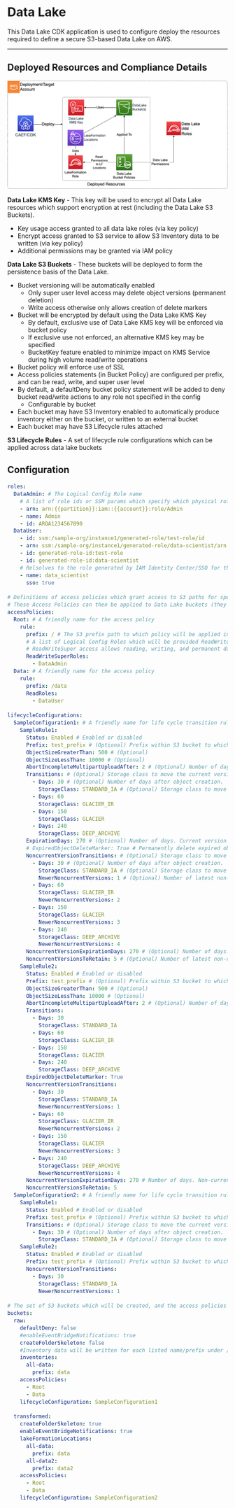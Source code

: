 # Data Lake

This Data Lake CDK application is used to configure deploy the resources required to define a secure S3-based Data Lake on AWS.

***

## Deployed Resources and Compliance Details

![DataLake](../../../constructs/L3/datalake/datalake-l3-construct/docs/DataLake.png)

**Data Lake KMS Key** - This key will be used to encrypt all Data Lake resources which support encryption at rest (including the Data Lake S3 Buckets).

* Key usage access granted to all data lake roles (via key policy)
* Encrypt access granted to S3 service to allow S3 Inventory data to be written (via key policy)
* Additional permissions may be granted via IAM policy

**Data Lake S3 Buckets** - These buckets will be deployed to form the persistence basis of the Data Lake.

* Bucket versioning will be automatically enabled
  * Only super user level access may delete object versions (permanent deletion)
  * Write access otherwise only allows creation of delete markers
* Bucket will be encrypted by default using the Data Lake KMS Key
  * By default, exclusive use of Data Lake KMS key will be enforced via bucket policy
  * If exclusive use not enforced, an alternative KMS key may be specified
  * BucketKey feature enabled to minimize impact on KMS Service during high volume read/write operations
* Bucket policy will enforce use of SSL
* Access policies statements (in Bucket Policy) are configured per prefix, and can be read, write, and super user level
* By default, a defaultDeny bucket policy statement will be added to deny bucket read/write actions to any role not specified in the config
  * Configurable by bucket
* Each bucket may have S3 Inventory enabled to automatically produce inventory either on the bucket, or written to an external bucket
* Each bucket may have S3 Lifecycle rules attached

**S3 Lifecycle Rules** -  A set of lifecycle rule configurations which can be applied across data lake buckets

## Configuration

```yaml
roles:
  DataAdmin: # The Logical Config Role name
    # A list of role ids or SSM params which specify which physical roles will be bound to the Logical Config Role
    - arn: arn:{{partition}}:iam::{{account}}:role/Admin
    - name: Admin
    - id: AROA1234567890
  DataUser:
    - id: ssm:/sample-org/instance1/generated-role/test-role/id
    - arn: ssm:/sample-org/instance1/generated-role/data-scientist/arn
    - id: generated-role-id:test-role
    - id: generated-role-id:data-scientist
    # Relsolves to the role generated by IAM Identity Center/SSO for the 'data_scientist' permission_set
    - name: data_scientist
      sso: true
      
# Definitions of access policies which grant access to S3 paths for specified Logical Config Roles.
# These Access Policies can then be applied to Data Lake buckets (they will be injected into the corresponding bucket policies.)
accessPolicies:
  Root: # A friendly name for the access policy
    rule:
      prefix: / # The S3 prefix path to which policy will be applied in the bucket policies.
      # A list of Logical Config Roles which will be provided ReadWriteSuper access.
      # ReadWriteSuper access allows reading, writing, and permanent data deletion.
      ReadWriteSuperRoles:
        - DataAdmin
  Data: # A friendly name for the access policy
    rule:
      prefix: /data
      ReadRoles:
        - DataUser

lifecycleConfigurations:
  SampleConfiguration1: # A friendly name for life cycle transition rules configuration.
    SampleRule1:
      Status: Enabled # Enabled or disabled
      Prefix: test_prefix # (Optional) Prefix within S3 bucket to which the rule applies.
      ObjectSizeGreaterThan: 500 # (Optional)
      ObjectSizeLessThan: 10000 # (Optional)
      AbortIncompleteMultipartUploadAfter: 2 # (Optional) Number of days after initiation of multi part creation.
      Transitions: # (Optional) Storage class to move the current version of objects to after after object upload.
        - Days: 30 # (Optional) Number of days after object creation.
          StorageClass: STANDARD_IA # (Optional) Storage class to move the object to
        - Days: 60
          StorageClass: GLACIER_IR
        - Days: 150
          StorageClass: GLACIER
        - Days: 240
          StorageClass: DEEP_ARCHIVE
      ExpirationDays: 270 # (Optional) Number of days. Current version of object will expire these many days after object creation.
      # ExpiredObjectDeleteMarker: True # Permanently delete expired objects. Cannot be set if ExpirationDays is set
      NoncurrentVersionTransitions: # (Optional) Storage class to move the previous versions of objects to after after object upload.
        - Days: 30 # (Optional) Number of days after object creation.
          StorageClass: STANDARD_IA # (Optional) Storage class to move the object to
          NewerNoncurrentVersions: 1 # (Optional) Number of latest non-current versions to retain.
        - Days: 60
          StorageClass: GLACIER_IR
          NewerNoncurrentVersions: 2
        - Days: 150
          StorageClass: GLACIER
          NewerNoncurrentVersions: 3
        - Days: 240
          StorageClass: DEEP_ARCHIVE
          NewerNoncurrentVersions: 4
      NoncurrentVersionExpirationDays: 270 # (Optional) Number of days. Non-current object will expire these many days after object creation.
      NoncurrentVersionsToRetain: 5 # (Optional) Number of latest non-current versions to retain.
    SampleRule2:
      Status: Enabled # Enabled or disabled
      Prefix: test_prefix # (Optional) Prefix within S3 bucket to which the rule applies.
      ObjectSizeGreaterThan: 500 # (Optional)
      ObjectSizeLessThan: 10000 # (Optional)
      AbortIncompleteMultipartUploadAfter: 2 # (Optional) Number of days after initiation of multi part upload
      Transitions:
        - Days: 30
          StorageClass: STANDARD_IA
        - Days: 60
          StorageClass: GLACIER_IR
        - Days: 150
          StorageClass: GLACIER
        - Days: 240
          StorageClass: DEEP_ARCHIVE
      ExpiredObjectDeleteMarker: True
      NoncurrentVersionTransitions:
        - Days: 30
          StorageClass: STANDARD_IA
          NewerNoncurrentVersions: 1
        - Days: 60
          StorageClass: GLACIER_IR
          NewerNoncurrentVersions: 2
        - Days: 150
          StorageClass: GLACIER
          NewerNoncurrentVersions: 3
        - Days: 240
          StorageClass: DEEP_ARCHIVE
          NewerNoncurrentVersions: 4
      NoncurrentVersionExpirationDays: 270 # Number of days. Non-current object will expire these many days after object creation.
      NoncurrentVersionsToRetain: 5
  SampleConfiguration2: # A friendly name for life cycle transition rules configuration.
    SampleRule1:
      Status: Enabled # Enabled or disabled
      Prefix: test_prefix # (Optional) Prefix within S3 bucket to which the rule applies.
      Transitions: # (Optional) Storage class to move the current version of objects to after after object upload.
        - Days: 30 # (Optional) Number of days after object creation.
          StorageClass: STANDARD_IA # (Optional) Storage class to move the object to
    SampleRule2:
      Status: Enabled # Enabled or disabled
      Prefix: test_prefix # (Optional) Prefix within S3 bucket to which the rule applies.
      NoncurrentVersionTransitions:
        - Days: 30
          StorageClass: STANDARD_IA
          NewerNoncurrentVersions: 1

# The set of S3 buckets which will be created, and the access policies which will be applied.
buckets:
  raw:
    defaultDeny: false
    #enableEventBridgeNotifications: true
    createFolderSkeleton: false
    #Inventory data will be written for each listed name/prefix under /inventory/<name>
    inventories:
      all-data:
        prefix: data
    accessPolicies:
      - Root
      - Data
    lifecycleConfiguration: SampleConfiguration1

  transformed:
    createFolderSkeleton: true
    enableEventBridgeNotifications: true
    lakeFormationLocations:
      all-data:
        prefix: data
      all-data2:
        prefix: data2
    accessPolicies:
      - Root
      - Data
    lifecycleConfiguration: SampleConfiguration2

```
